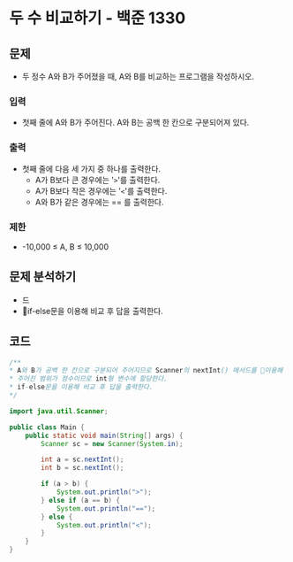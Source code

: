 # 두 수 비교하기 - 백준 1330
## 문제
- 두 정수 A와 B가 주어졌을 때, A와 B를 비교하는 프로그램을 작성하시오.

### 입력
- 첫째 줄에 A와 B가 주어진다. A와 B는 공백 한 칸으로 구분되어져 있다.
### 출력
- 첫째 줄에 다음 세 가지 중 하나를 출력한다.
	- A가 B보다 큰 경우에는 '`>`'를 출력한다.
	- A가 B보다 작은 경우에는 '`<`'를 출력한다.
	- A와 B가 같은 경우에는 == 를 출력한다.
### 제한
- -10,000 ≤ A, B ≤ 10,000

## 문제 분석하기
- 드
- if-else문을 이용해 비교 후 답을 출력한다.

## 코드
```java
/**
* A와 B가 공백 한 칸으로 구분되어 주어지므로 Scanner의 nextInt() 메서드를 이용해 각각의 값을 입력받는다.
* 주어진 범위가 정수이므로 int형 변수에 할당한다.
* if-else문을 이용해 비교 후 답을 출력한다.
*/

import java.util.Scanner;

public class Main {
    public static void main(String[] args) {
        Scanner sc = new Scanner(System.in);

        int a = sc.nextInt();
        int b = sc.nextInt();

        if (a > b) {
            System.out.println(">");
        } else if (a == b) {
            System.out.println("==");
        } else {
            System.out.println("<");
        }
    }
}
```